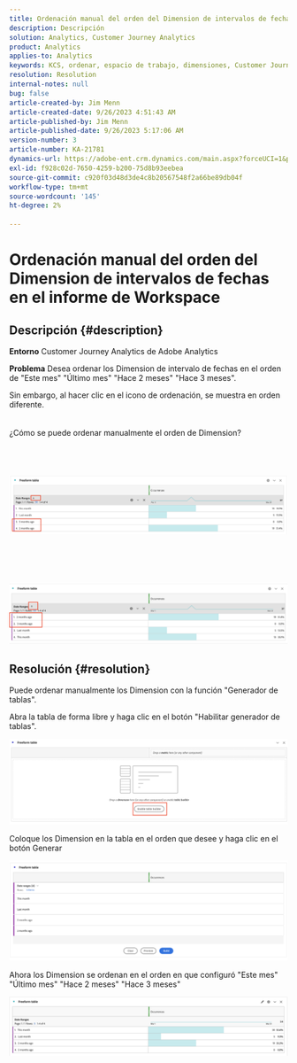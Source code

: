 ```yaml
---
title: Ordenación manual del orden del Dimension de intervalos de fechas en el informe de Workspace
description: Descripción
solution: Analytics, Customer Journey Analytics
product: Analytics
applies-to: Analytics
keywords: KCS, ordenar, espacio de trabajo, dimensiones, Customer Journey Analytics, ordenación manual, Dimension de intervalo de fechas, informe, Adobe Analytics
resolution: Resolution
internal-notes: null
bug: false
article-created-by: Jim Menn
article-created-date: 9/26/2023 4:51:43 AM
article-published-by: Jim Menn
article-published-date: 9/26/2023 5:17:06 AM
version-number: 3
article-number: KA-21781
dynamics-url: https://adobe-ent.crm.dynamics.com/main.aspx?forceUCI=1&pagetype=entityrecord&etn=knowledgearticle&id=3a2f1c62-285c-ee11-be6f-6045bd006268
exl-id: f928c02d-7650-4259-b200-75d8b93eebea
source-git-commit: c920f03d48d3de4c8b20567548f2a66be89db04f
workflow-type: tm+mt
source-wordcount: '145'
ht-degree: 2%

---
```


# Ordenación manual del orden del Dimension de intervalos de fechas en el informe de Workspace

## Descripción {#description}


<b>Entorno</b>
Customer Journey Analytics de Adobe Analytics

<b>Problema</b>
Desea ordenar los Dimension de intervalo de fechas en el orden de &quot;Este mes&quot; &quot;Último mes&quot; &quot;Hace 2 meses&quot; &quot;Hace 3 meses&quot;.

Sin embargo, al hacer clic en el icono de ordenación, se muestra en orden diferente.
<br><br><br>¿Cómo se puede ordenar manualmente el orden de Dimension?<br><br>
<br> <br><br>![](assets/___3b2f1c62-285c-ee11-be6f-6045bd006268___.png)<br><br> <br><br> <br><br>![](assets/___3d2f1c62-285c-ee11-be6f-6045bd006268___.png)

## Resolución {#resolution}


Puede ordenar manualmente los Dimension con la función &quot;Generador de tablas&quot;.

Abra la tabla de forma libre y haga clic en el botón &quot;Habilitar generador de tablas&quot;.

![](assets/d4eda136-2fcd-ed11-b597-6045bd006793.png)

Coloque los Dimension en la tabla en el orden que desee y haga clic en el botón Generar

![](assets/69497031-30cd-ed11-b597-6045bd006793.png)

Ahora los Dimension se ordenan en el orden en que configuró &quot;Este mes&quot; &quot;Último mes&quot; &quot;Hace 2 meses&quot; &quot;Hace 3 meses&quot;

![](assets/efb1744a-30cd-ed11-b597-6045bd006793.png)
